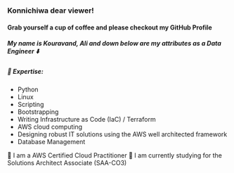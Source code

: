 



### Konnichiwa dear viewer! 
#### Grab yourself a cup of coffee and please checkout my GitHub Profile

##### My name is Kouravand, Ali and down below are my attributes as a Data Engineer ⬇️

#####  🔭  Expertise: 
* Python
* Linux
* Scripting
* Bootstrapping
* Writing Infrastructure as Code (IaC) / Terraform
* AWS cloud computing
* Designing robust IT solutions using the AWS well architected framework
* Database Management 

🏅 I am a AWS Certified Cloud Practitioner
🌱 I am currently studying for the Solutions Architect Associate (SAA-CO3)


